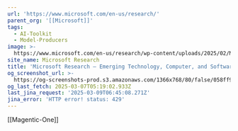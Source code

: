 ```yaml
---
url: 'https://www.microsoft.com/en-us/research/'
parent_org: '[[Microsoft]]'
tags:
  - AI-Toolkit
  - Model-Producers
image: >-
  https://www.microsoft.com/en-us/research/wp-content/uploads/2025/02/MS_Final_Transforming_Scientific_Discovery-2000x1333-1-1024x682.png
site_name: Microsoft Research
title: 'Microsoft Research – Emerging Technology, Computer, and Software Research'
og_screenshot_url: >-
  https://og-screenshots-prod.s3.amazonaws.com/1366x768/80/false/058ff9d6c86939fdad25992b4fade7ba6cceb3fd2e2d62dfbbe8a3fa2b7ba12d.jpeg
og_last_fetch: 2025-03-07T05:19:02.933Z
last_jina_request: '2025-03-09T06:45:08.271Z'
jina_error: 'HTTP error! status: 429'
---
```

[[Magentic-One]]
